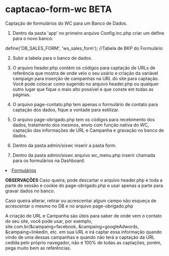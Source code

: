 # captacao-form-wc BETA
Captação de formulários do WC para um Banco de Dados.

1. Dentro da pasta 'app' no primeiro arquivo Config.inc.php criar um define para o novo banco:

define('DB_SALES_FORM', 'ws_sales_form'); //Tabela de BKP do Formulário

2. Subir a tabela para o banco de dados.

3. O arquivo header.php contém os códigos para captação de URLs de referência que mostra de onde veio o seu usário e criação da variável campaign para inserção de campanhas na URL do site para captação. Você pode colocar como sugerido no arquivo header.php ou qualquer outro lugar que fique o mais alto possível e que conste em todas as páginas.

4. O arquivo page-contato.php tem apenas o formulário de contato para captação dos dados, fique a vontade para estilizar.

5. O arquivo page-obrigado.php tem os códigos para recebimento dos dados, tratamento dos mesmos, envio com função nativa do WC, captação das informações de URL e Campanha e gravação no banco de dados.

6. Dentro da pasta admin/siswc inserir a pasta form.

7. Dentro da pasta admin/siswc arquivo wc_menu.php inserir chamada para os formulários na Dashboard:

<li class="dashboard_nav_menu_li <?= strstr($getViewInput, 'form/') ? 'dashboard_nav_menu_active' : ''; ?>"><a class="icon-list" title="Backup Formulário" href="dashboard.php?wc=form/home">Formulários</a></li>

__OBSERVAÇÕES__
Caso queira, pode descartar o arquivo header.php e toda a parte de sessão e cookie do page-obrigado.php e usar apenas a parte para gravar dados no banco.

Caso queira alterar, retirar ou acrescentar algum campo não esqueça de acrescentar o mesmo no DB e no arquivo page-obrigado.php

A criação de URL e Campanha são úteis para saber de onde vem o contato do seu site, você pode usar, por exemplo, site.com.br/&campaing=facebook, &campaing=googleAdwords, &campaing=linkedin, etc. em sua URL e irá captar essa informação quando vindo de uma dessas campanhas e quando não terá a captação da URL cedida pelo próprio navegador, não é 100% de todas as captações, porém, pega muito bem as referências.
